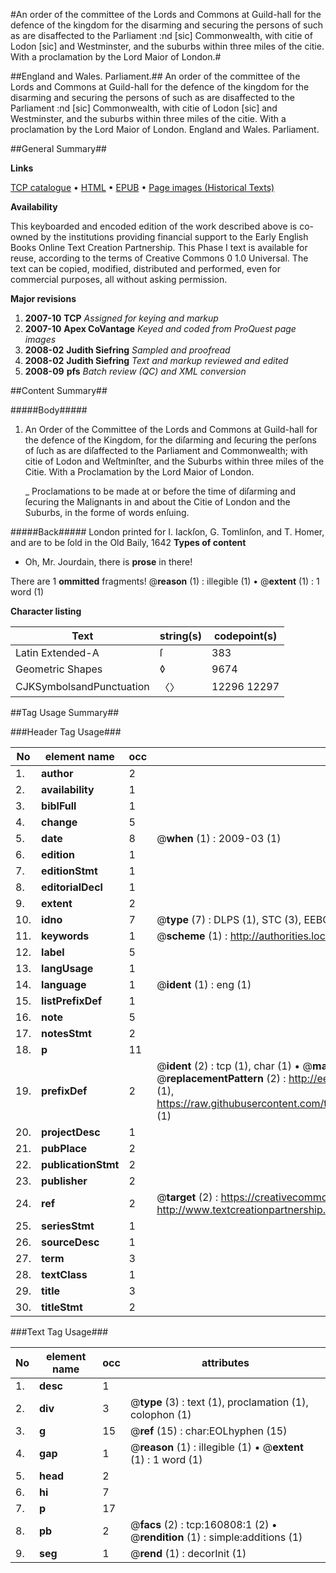 #An order of the committee of the Lords and Commons at Guild-hall for the defence of the kingdom for the disarming and securing the persons of such as are disaffected to the Parliament :nd [sic] Commonwealth, with citie of Lodon [sic] and Westminster, and the suburbs within three miles of the citie. With a proclamation by the Lord Maior of London.#

##England and Wales. Parliament.##
An order of the committee of the Lords and Commons at Guild-hall for the defence of the kingdom for the disarming and securing the persons of such as are disaffected to the Parliament :nd [sic] Commonwealth, with citie of Lodon [sic] and Westminster, and the suburbs within three miles of the citie. With a proclamation by the Lord Maior of London.
England and Wales. Parliament.

##General Summary##

**Links**

[TCP catalogue](http://www.ota.ox.ac.uk/tcp/)  • 
[HTML](http://tei.it.ox.ac.uk/tcp/Texts-HTML/free/A82/A82930.html)  • 
[EPUB](http://tei.it.ox.ac.uk/tcp/Texts-EPUB/free/A82/A82930.epub) • 
[Page images (Historical Texts)](https://data.historicaltexts.jisc.ac.uk/view?pubId=eebo-99872442e&pageId=eebo-99872442e-160808-1)

**Availability**

This keyboarded and encoded edition of the
	       work described above is co-owned by the institutions
	       providing financial support to the Early English Books
	       Online Text Creation Partnership. This Phase I text is
	       available for reuse, according to the terms of Creative
	       Commons 0 1.0 Universal. The text can be copied,
	       modified, distributed and performed, even for
	       commercial purposes, all without asking permission.

**Major revisions**

1. __2007-10__ __TCP__ *Assigned for keying and markup*
1. __2007-10__ __Apex CoVantage__ *Keyed and coded from ProQuest page images*
1. __2008-02__ __Judith Siefring__ *Sampled and proofread*
1. __2008-02__ __Judith Siefring__ *Text and markup reviewed and edited*
1. __2008-09__ __pfs__ *Batch review (QC) and XML conversion*

##Content Summary##

#####Body#####

1. An Order of the Committee of the Lords and Commons at Guild-hall for the defence of the Kingdom, for the diſarming and ſecuring the perſons of ſuch as are diſaffected to the Parliament and Commonwealth; with citie of Lodon and Weſtminſter, and the Suburbs within three miles of the Citie. With a Proclamation by the Lord Maior of London.

    _ Proclamations to be made at or before the time of diſarming and ſecuring the Malignants in and about the Citie of London and the Suburbs, in the forme of words enſuing.

#####Back#####
London printed for I. Iackſon, G. Tomlinſon, and T. Homer, and are to be ſold in the Old Baily, 1642
**Types of content**

  * Oh, Mr. Jourdain, there is **prose** in there!

There are 1 **ommitted** fragments! 
 @__reason__ (1) : illegible (1)  •  @__extent__ (1) : 1 word (1)

**Character listing**


|Text|string(s)|codepoint(s)|
|---|---|---|
|Latin Extended-A|ſ|383|
|Geometric Shapes|◊|9674|
|CJKSymbolsandPunctuation|〈〉|12296 12297|

##Tag Usage Summary##

###Header Tag Usage###

|No|element name|occ|attributes|
|---|---|---|---|
|1.|__author__|2||
|2.|__availability__|1||
|3.|__biblFull__|1||
|4.|__change__|5||
|5.|__date__|8| @__when__ (1) : 2009-03 (1)|
|6.|__edition__|1||
|7.|__editionStmt__|1||
|8.|__editorialDecl__|1||
|9.|__extent__|2||
|10.|__idno__|7| @__type__ (7) : DLPS (1), STC (3), EEBO-CITATION (1), PROQUEST (1), VID (1)|
|11.|__keywords__|1| @__scheme__ (1) : http://authorities.loc.gov/ (1)|
|12.|__label__|5||
|13.|__langUsage__|1||
|14.|__language__|1| @__ident__ (1) : eng (1)|
|15.|__listPrefixDef__|1||
|16.|__note__|5||
|17.|__notesStmt__|2||
|18.|__p__|11||
|19.|__prefixDef__|2| @__ident__ (2) : tcp (1), char (1)  •  @__matchPattern__ (2) : ([0-9\-]+):([0-9IVX]+) (1), (.+) (1)  •  @__replacementPattern__ (2) : http://eebo.chadwyck.com/downloadtiff?vid=$1&page=$2 (1), https://raw.githubusercontent.com/textcreationpartnership/Texts/master/tcpchars.xml#$1 (1)|
|20.|__projectDesc__|1||
|21.|__pubPlace__|2||
|22.|__publicationStmt__|2||
|23.|__publisher__|2||
|24.|__ref__|2| @__target__ (2) : https://creativecommons.org/publicdomain/zero/1.0/ (1), http://www.textcreationpartnership.org/docs/. (1)|
|25.|__seriesStmt__|1||
|26.|__sourceDesc__|1||
|27.|__term__|3||
|28.|__textClass__|1||
|29.|__title__|3||
|30.|__titleStmt__|2||


###Text Tag Usage###

|No|element name|occ|attributes|
|---|---|---|---|
|1.|__desc__|1||
|2.|__div__|3| @__type__ (3) : text (1), proclamation (1), colophon (1)|
|3.|__g__|15| @__ref__ (15) : char:EOLhyphen (15)|
|4.|__gap__|1| @__reason__ (1) : illegible (1)  •  @__extent__ (1) : 1 word (1)|
|5.|__head__|2||
|6.|__hi__|7||
|7.|__p__|17||
|8.|__pb__|2| @__facs__ (2) : tcp:160808:1 (2)  •  @__rendition__ (1) : simple:additions (1)|
|9.|__seg__|1| @__rend__ (1) : decorInit (1)|
